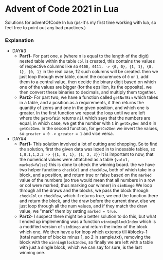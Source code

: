 # Advent of Code 2021 in Lua
Solutions for adventOfCode In lua (ps-It's my first time working with lua, so feel free to point out any bad practices.)

### Explanation
- DAY#3
	- **Part1**- For part one, `n` (where n is equal to the length of the digit)
	  nested table within the table `col` is created, this contains the values
	  of respective columns like so `0100, 0111, -> {0, 0}, {1, 1}, {0, 1}, {0,
	  1}` in the real case, 12 such columns will be created. then we just loop
	  through ever table, count the occurences of `0` or `1`, add them to a
	  central value, then decide the binary digit based on which one of the
	  values are bigger (for the epsilion, its the opposite). we then convert
	  these binaries to decimals, and multiply them together.
	- **Part2**- For part two, we have a function called `getNofBin` which takes
	  in a table, and a position as a requirements, it then returns the
	  quantity of zeros and one in the given position, and which one is
	  greater. In the first function we repeat the loop until we are left where
	  the `getNofBin` returns `nil` which says that the numbers are equal, in
	  which case, we get the number with `1` in `getOxyGen` and `0` in
	  `getCo2Gen`. In the second function, for `getCo2Gen` we invert the
	  values, so `greater = 0 -> greater = 1` and vice versa.
- DAY#4
	- **Part1**- This solution involved a lot of cutting and chopping. So to
	  find the solution, first the given data was lexed in to indexable tables,
	  so `1,0,1,1,2,3 -> {{1, 0, 1}, {1, 2, 3}}` It is important to now, that
	  the numerical values were attatched as a table `{val=1, marked=false}`
	  this is done to check the winning board. the we have two helper functions
	  `checkCol` and `checkRow`, both of which take in a block, and a position,
	  and return true or false based on the `marked` value of the numbers (so
	  true would mean that all numbers in a row or col were marked, thus
	  marking our winner) in `simBingo` We loop through all the draws and the
	  blocks, we pass the block through `checkCol` or `checkRow`, which if
	  returns true, we end the function there and return the block, and the
	  draw before the current draw, else we just loop through all the num
	  values, and if they match the draw value, we "mark" them by setting
	  `marked = true`.
	- **Part2**- I suspect there might be a better solution to do this, but
	  what I ended up implementing was a function `winningBlockIndex` which is
	  a modified version of `simBingo` and return the index of the block which
	  one. We then have a for loop which extends till #blocks-1 (total number
	  of blocks minus 1, so 2 in sample.txt), removing the block with the
	  `winningBlockIndex`, so finally we are left with a table with just a
	  single block, which we can say for sure, is the last winning one.
